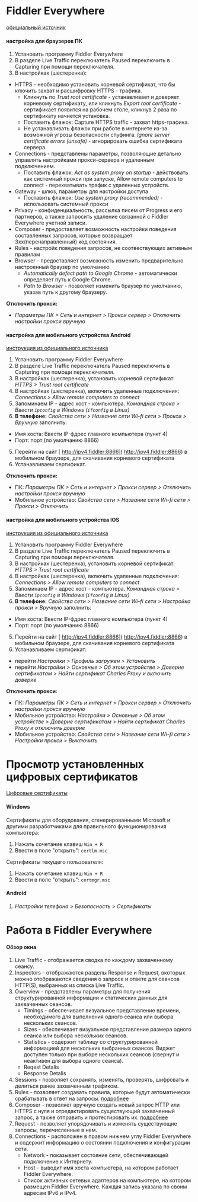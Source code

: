 # Fiddler Everywhere
[официальный источник](https://docs.telerik.com/fiddler-everywhere/user-guide/settings/https)

#### настройка для браузеров ПК
1. Установить программу Fiddler Everywhere
2. В разделе Live Traffic переключатель Paused переключить в Capturing при помощи переключателя.
3. В настройках (шестеренка):
- HTTPS - необходимо установить корневой сертификат, что бы ключить захват и расшифровку HTTPS - трафика.   
	- Кликнуть по *Trust root certificate* - устанавливает и доверяет корневому сертификату, или кликнуть *Export root certificate* - сертификает появится на рабочем столе, кликнув 2 раза по сертификату начнется установка.     
	- Поставить флажок: Capture HTTPS traffic - захват https-трафика.  
	- Не устанавливать флажок при работе в интернете из-за возможной угрозы безопасности спуфинга. *Ignore server certificate errors (unsafe)* - игнорировать ошибка сертификата сервера.  
- Connections - представлены параметры, позволяющие детально управлять настройками прокси-сервера и удаленным подключением.  
	- Поставить флажок: *Act as system proxy on startup* - действовать как системный прокси при запуске, Allow remote computers to connect - перехватывать трафик с удаленных устройств.  
- Gateway - шлюз, параметры для настройки доступа
	- Поставить флажок: *Use system proxy (recommended)* - использовать системный прокси
- Privacy - конфиденциальность, рассылка писем от Progress и его партнеров, а также запросить удаление связанной с Fiddler Everywhere учетной записи.
- Composer - предоставляет возможность настройки поведения составленных запросов, которые возвращает 3xx(перенаправленный) код состояния.
- Rules - настройк поведения запросов, не соотвествующих активным правилам
- Browser - предоставляет возможность изменить предварительно настроенный браузер по умолчанию
	- *Automatically defect path to Google Chrome* - автоматически определяет путь к Google Chrome.  
	- *Path to Browser* - позволяет изменить браузер по умолчанию, указав путь к другому браузеру.

**Отключить прокси:**
- *Параметры ПК > Сеть и интернет > Прокси сервер > Отключить настройки прокси вручную*
			
#### настройка для мобильного устройства Android
[инструкция из официального источника](https://docs.telerik.com/fiddler-everywhere/traffic/configure-android)
1. Установить программу Fiddler Everywhere
2. В разделе Live Traffic переключатель Paused переключить в Capturing при помощи переключателя.
3. В настройках (шестеренка), установить корневой сертификат: *HTTPS > Trust root certificate*
3. В настройках (шестеренка), включить удаленные подключения: *Connections > Allow remote computers to connect* 
4. Запоминаем IP - адрес хост - компьютера. *Командная строка > Ввести <code>ipconfig</code> в Windows (<code>ifconfig</code> в Linux)*
5.  **В телефоне:** *Свойства сети > Название сети Wi-fi сети > Прокси > Вручную* заполнить:
  - Имя хоста: Ввести IP-фдрес главного компьютера (пункт 4)
  - Порт: порт (по умолчанию 8866)
5. Перейти на сайт [ http://ipv4.fiddler:8866]( http://ipv4.fiddler:8866) в мобильном браузере, для скачивания корневого сертификата
6. Устанавливаем сертификат.


**Отключить прокси:**
- ПК: *Параметры ПК > Сеть и интернет > Прокси сервер > Отключить настройки прокси вручную*
- Мобильное устройство: *Свойства сети > Название сети Wi-fi сети > Прокси > Отключить*

#### настройка для мобильного устройства IOS
[инструкция из официального источника](https://docs.telerik.com/fiddler-everywhere/traffic/configure-ios)
1. Установить программу Fiddler Everywhere
2. В разделе Live Traffic переключатель Paused переключить в Capturing при помощи переключателя.
3. В настройках (шестеренка), установить корневой сертификат: *HTTPS > Trust root certificate*
3. В настройках (шестеренка), включить удаленные подключения: *Connections > Allow remote computers to connect* 
4. Запоминаем IP - адрес хост - компьютера. *Командная строка > Ввести <code>ipconfig</code> в Windows (<code>ifconfig</code> в Linux)*
5. **В телефоне:** *Свойства сети > Название сети Wi-fi сети > Настройка прокси > Вручную* заполнить:
  - Имя хоста:  Ввести IP-фдрес главного компьютера (пункт 4)
  - Порт: порт (по умолчанию 8866)
5. Перейти на сайт [ http://ipv4.fiddler:8866]( http://ipv4.fiddler:8866) в мобильном браузере, для скачивания корневого сертификата
6. Устанавливаем сертификат:
  - перейти *Настройки > Профиль загружен > Установить*
  - перейти *Настройки >  Основные > Об этом устройстве > Доверие сертификатам > Найти сертификат Charles Proxy и включить доверие*

**Отключить прокси:**
- ПК: *Параметры ПК > Сеть и интернет > Прокси сервер > Отключить настройки прокси вручную*
- Мобильное устройство: *Настройки >  Основные > Об этом устройстве > Доверие сертификатам > Найти сертификат Charles Proxy и отключить доверие*
- Мобильное устройство: *Свойства сети > Название сети Wi-fi сети > Настройки прокси > Выключить*

# Просмотр установленных цифровых сертификатов
[Цифровые сертификаты](https://hd01.ru/info/kak-posmotret-ustanovlennye-sertifikaty-windows-10/)  

#### Windows
Cертификаты для оборудования, сгенерированными Microsoft и другими разработчиками для правильного функционирования компьютера:
1. Нажать сочетание клавиш <code>Win + R</code>
2. Ввести в поле "открыть": <code>certlm.msc</code>  

Сертификаты текущего пользователя:  
1. Нажать сочетание клавиш <code>Win + R</code>
2. Ввести в поле "открыть": <code>certmgr.msc</code>

#### Android
1. *Настройки телефона > Безопасность > Сертификаты*


# Работа в Fiddler Everywhere
#### Обзор окна
1. Live Traffic - отображается сводка по каждому захваченному сеансу. 
2. Inspectors - отображаются разделы Response и Request,  вкоторых можно отображаются сведения о запросе и ответе для сеансов HTTP(S), выбранных из списка Live Traffic.
3. Owerview - представлены параметры для получения структурированной информации и статических данных для захваченных сеансов.
	- Timings - обеспечивает визуальное представление времени, необходимого для выполнения одного сеанса или выбора нескольких сеансов.
	- Sizes - обеспечивает визуальное представление размера одного сеанса или выбора нескольких сеансов.
	- Statistics - содержит таблицу со структурированной информацией для нескольких выбранных сеансов. Виджет доступен только при выборе нескольких сеансов (свернут и неактивен для выбора одного сеанса).
	- Reqest Detalis
	- Response Detalis
4. Sessions - позволяет сохранять, изменять, проверять, шифровать и делиться ранее захваченным трафиком.
5. Rules -  позволяет создавать правила, которые будут автоматически срабатывать в ответ на запросы. [подробнее](https://docs.telerik.com/fiddler-everywhere/user-guide/rules)
6. Composer -  позволяет вручную создать новый запрос HTTP или HTTPS с нуля и отредактировать существующий захваченный запрос, а также отправить и протестировать их. [подробнее](https://docs.telerik.com/fiddler-everywhere/user-guide/composer)
7. Request - позволяет упорядочивать и изменять существующие запросы, перечисленные в нем.
8. Connections - расположен в правом нижнем углу Fiddler Everywhere и содержит информацию о состоянии подключения и конфигурации сети. 
	- Network - показывает состояние сети, обеспечивающей подключение к Интернету.
	- Host - выводит имя хоста компьютера, на котором работает Fiddler Everywhere.
	- Список активных сетевых адаптеров на компьютере, на котором размещен Fiddler Everywhere. Каждая запись указана по своим адресам IPv6 и IPv4.
